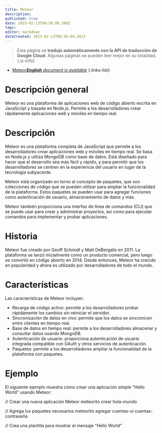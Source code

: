 ```yaml
---
title: Meteor
description: 
published: true
date: 2023-02-13T00:56:06.200Z
tags: 
editor: markdown
dateCreated: 2023-02-13T00:56:04.281Z
---
```


> Esta página se **tradujo automáticamente con la API de traducción de Google Cloud**.
Algunas páginas se pueden leer mejor en su totalidad.{.is-info}



- [Meteor***English** document is available*](/en/Knowledge-base/Dictionary/meteor)
{.links-list}


# Descripción general
Meteor es una plataforma de aplicaciones web de código abierto escrita en JavaScript y basada en Node.js. Permite a los desarrolladores crear rápidamente aplicaciones web y móviles en tiempo real.

# Descripción
Meteor es una plataforma completa de JavaScript que permite a los desarrolladores crear aplicaciones web y móviles en tiempo real. Se basa en Node.js y utiliza MongoDB como base de datos. Está diseñado para hacer que el desarrollo sea más fácil y rápido, y para permitir que los desarrolladores se centren en la experiencia del usuario en lugar de la tecnología subyacente.

Meteor está organizado en torno al concepto de paquetes, que son colecciones de código que se pueden utilizar para ampliar la funcionalidad de la plataforma. Estos paquetes se pueden usar para agregar funciones como autenticación de usuario, almacenamiento de datos y más.

Meteor también proporciona una interfaz de línea de comandos (CLI) que se puede usar para crear y administrar proyectos, así como para ejecutar comandos para implementar y probar aplicaciones.

# Historia
Meteor fue creado por Geoff Schmidt y Matt DeBergalis en 2011. La plataforma se lanzó inicialmente como un producto comercial, pero luego se convirtió en código abierto en 2014. Desde entonces, Meteor ha crecido en popularidad y ahora es utilizado por desarrolladores de todo el mundo.

# Características
Las características de Meteor incluyen:
- Recarga de código activo: permite a los desarrolladores probar rápidamente los cambios sin reiniciar el servidor.
- Sincronización de datos en vivo: permite que los datos se sincronicen entre clientes en tiempo real.
- Base de datos en tiempo real: permite a los desarrolladores almacenar y consultar datos usando MongoDB.
- Autenticación de usuario: proporciona autenticación de usuario integrada compatible con OAuth y otros servicios de autenticación.
- Paquetes: permite a los desarrolladores ampliar la funcionalidad de la plataforma con paquetes.

# Ejemplo
El siguiente ejemplo muestra cómo crear una aplicación simple "Hello World" usando Meteor:

// Crear una nueva aplicación Meteor
meteorito crear hola-mundo

// Agrega los paquetes necesarios
meteorito agregar cuentas-ui cuentas-contraseña

// Crea una plantilla para mostrar el mensaje "Hello World"
<template name="holaMundo">
  <h1>¡Hola Mundo!</h1>
</plantilla>

// Agrega la plantilla a la página principal
<cuerpo>
  {{> holaMundo}}
</cuerpo>

# Pros y contras
Ventajas:
- Fácil de usar: Meteor está diseñado para ser fácil de usar, por lo que incluso los principiantes pueden volverse productivos rápidamente.
- Desarrollo rápido: las funciones de sincronización de datos en vivo y recarga de código activo de Meteor permiten a los desarrolladores probar cambios e implementar aplicaciones rápidamente.
- Flexible: los paquetes de Meteor permiten a los desarrolladores ampliar la funcionalidad de la plataforma y crear aplicaciones personalizadas.

Contras:
- Escalabilidad limitada: Meteor está diseñado para aplicaciones pequeñas y medianas y puede no ser adecuado para aplicaciones a gran escala.
- Soporte de base de datos limitado: Meteor solo es compatible con MongoDB, que puede no ser adecuado para algunas aplicaciones.

# Tecnología relacionada
Meteor está relacionado con las siguientes tecnologías:
- Node.js: Meteor se basa en Node.js, por lo que los desarrolladores pueden usar el mismo código JavaScript tanto para el servidor como para el cliente.
- MongoDB: Meteor usa MongoDB como su base de datos.
- React: Meteor se puede usar con React para crear aplicaciones web en tiempo real.
- Angular: Meteor se puede usar con Angular para crear aplicaciones web en tiempo real.